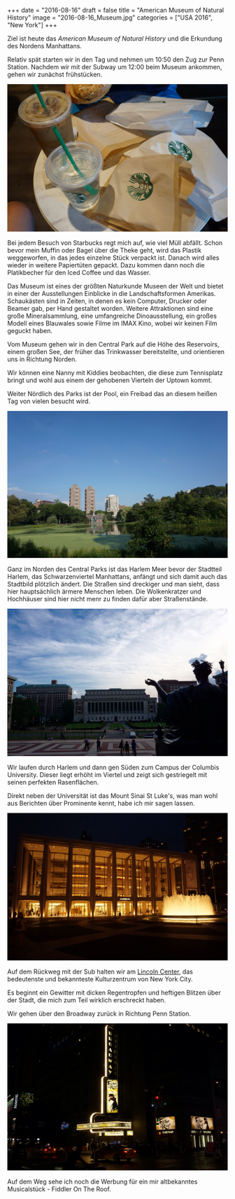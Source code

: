 +++
date = "2016-08-16"
draft = false
title = "American Museum of Natural History"
image = "2016-08-16_Museum.jpg"
categories = ["USA 2016", "New York"]
+++

Ziel ist heute das
*American Museum of Natural History* und die
Erkundung des Nordens Manhattans.

Relativ spät starten wir in den Tag und nehmen
um 10:50 den Zug zur Penn Station.
Nachdem wir mit der Subway um 12:00 beim
Museum ankommen, gehen wir zunächst
frühstücken.

![Starbucks](/images/2016-08-16_Starbucks.jpg)

Bei jedem Besuch von Starbucks regt mich auf, wie viel Müll abfällt.
Schon bevor mein Muffin
oder Bagel über die Theke geht, wird das
Plastik weggeworfen, in das jedes einzelne
Stück verpackt ist. Danach wird alles wieder
in weitere Papiertüten gepackt. Dazu kommen
dann noch die Platikbecher für den Iced Coffee
und das Wasser.

Das Museum ist eines der größten Naturkunde
Museen der Welt und
bietet in einer der Ausstellungen
Einblicke in die Landschaftsformen Amerikas.
Schaukästen sind in Zeiten, in denen es
kein Computer, Drucker oder Beamer gab,
per Hand gestaltet worden.
Weitere Attraktionen sind eine große Mineralsammlung, eine umfangreiche Dinoausstellung, ein großes Modell eines Blauwales sowie Filme im IMAX Kino,
wobei wir keinen Film geguckt haben.

Vom Museum gehen wir in den Central Park
auf die Höhe des Reservoirs,
einem großen See, der früher das Trinkwasser
bereitstellte, und orientieren
uns in Richtung Norden.

Wir können eine Nanny mit Kiddies beobachten,
die diese zum Tennisplatz bringt und wohl aus einem der gehobenen Vierteln der Uptown kommt.

Weiter Nördlich des Parks ist der Pool, ein
Freibad das an diesem heißen Tag von vielen
besucht wird.

![Harlem Meer](/images/2016-08-16_Harlem-Meer.jpg)

Ganz im Norden des Central Parks ist das
Harlem Meer
bevor der Stadtteil Harlem, das Schwarzenviertel Manhattans, anfängt und sich
damit auch das Stadtbild plötzlich ändert.
Die Straßen sind dreckiger und man sieht,
dass hier hauptsächlich ärmere Menschen leben.
Die Wolkenkratzer und Hochhäuser sind hier nicht
menr zu finden dafür aber Straßenstände.

![Columbia University](/images/2016-08-16_Columbia-University.jpg)

Wir laufen durch Harlem und dann gen Süden
zum Campus der Columbis University.
Dieser liegt erhöht im Viertel und
zeigt sich gestriegelt mit seinen perfekten
Rasenflächen.

Direkt neben der Universität ist das
Mount Sinai
St Luke's,
was man wohl aus Berichten über Prominente
kennt, habe ich mir sagen lassen.

![Lincoln Center](/images/2016-08-16_Lincoln-Center.jpg)

Auf dem Rückweg mit der Sub halten wir am
[Lincoln Center](https://de.m.wikipedia.org/wiki/Lincoln_Center),
das bedeutenste und bekannteste
Kulturzentrum von New York City.

Es beginnt ein Gewitter mit dicken
Regentropfen und heftigen Blitzen über der
Stadt, die mich zum Teil wirklich erschreckt haben.

Wir gehen über den Broadway zurück in Richtung
Penn Station.

![Fiddler On The Roof](/images/2016-08-16_Fiddler-On-The-Roof.jpg)

Auf dem Weg sehe ich noch die Werbung für ein mir altbekanntes Musicalstück - Fiddler On The Roof.
